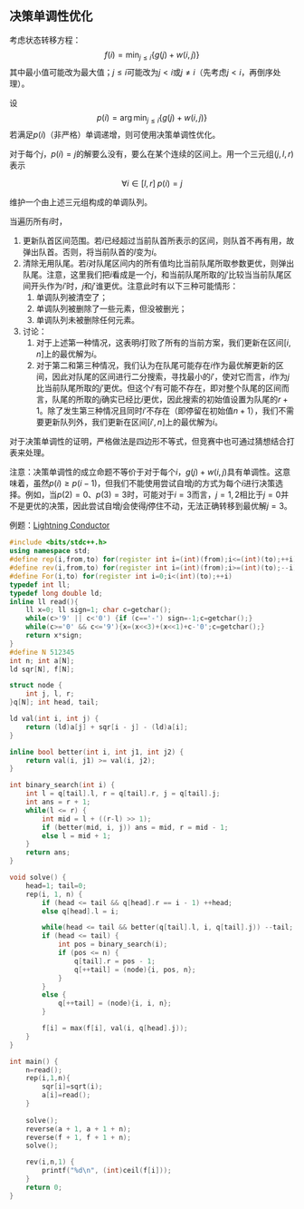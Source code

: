 ## 决策单调性优化

考虑状态转移方程：
$$
f(i)=\min_{j \le i} \{g(j)+w(i,j)\}
$$
其中最小值可能改为最大值；$j \le i$可能改为$j<i$或$j \not = i$（先考虑$j<i$，再倒序处理）。

设
$$
p(i)=\arg \min _{j \le i} \{g(j)+w(i,j)\}
$$
若满足$p(i)$（非严格）单调递增，则可使用决策单调性优化。

对于每个$j$，$p(i)=j$的解要么没有，要么在某个连续的区间上。用一个三元组$(j,l,r)$表示

$$
\forall i \in [l, r] \; p(i)=j
$$

维护一个由上述三元组构成的单调队列。

当遍历所有$i$时，

1. 更新队首区间范围。若$i$已经超过当前队首所表示的区间，则队首不再有用，故弹出队首。否则，将当前队首的$l$变为$i$。
2. 清除无用队尾。若$i$对队尾区间内的所有值均比当前队尾所取参数更优，则弹出队尾。注意，这里我们把$i$看成是一个$j$，和当前队尾所取的$j'$比较当当前队尾区间开头作为$i'$时，$j$和$j'$谁更优。注意此时有以下三种可能情形：
   1. 单调队列被清空了；
   2. 单调队列被删除了一些元素，但没被删光；
   3. 单调队列未被删除任何元素。
3. 讨论：
   1. 对于上述第一种情况，这表明$i$打败了所有的当前方案，我们更新在区间$[i , n]$上的最优解为$i$。
   2. 对于第二和第三种情况，我们认为在队尾可能存在$i$作为最优解更新的区间，因此对队尾的区间进行二分搜索，寻找最小的$i'$，使对它而言，$i$作为$j$比当前队尾所取的$j'$更优。但这个$i'$有可能不存在，即对整个队尾的区间而言，队尾的所取的$j$确实已经比$i$更优，因此搜索的初始值设置为队尾的$r+1$。除了发生第三种情况且同时$i'$不存在（即停留在初始值$n+1$），我们不需要更新队列外，我们更新在区间$[i',n]$上的最优解为$i$。

对于决策单调性的证明，严格做法是四边形不等式，但竞赛中也可通过猜想结合打表来处理。

注意：决策单调性的成立命题不等价于对于每个$i$，$g(j) + w(i, j)$具有单调性。这意味着，虽然$p(i) \ge p(i-1)$，但我们不能使用尝试自增$j$的方式为每个$i$进行决策选择。例如，当$p(2)=0$、$p(3)=3$时，可能对于$i=3$而言，$j=1,2$相比于$j=0$并不是更优的决策，因此尝试自增$j$会使得$j$停住不动，无法正确转移到最优解$j=3$。

例题：[Lightning Conductor](https://www.luogu.com.cn/problem/P3515)

```cpp
#include <bits/stdc++.h>
using namespace std;
#define rep(i,from,to) for(register int i=(int)(from);i<=(int)(to);++i)
#define rev(i,from,to) for(register int i=(int)(from);i>=(int)(to);--i)
#define For(i,to) for(register int i=0;i<(int)(to);++i)
typedef int ll;
typedef long double ld;
inline ll read(){
    ll x=0; ll sign=1; char c=getchar();
    while(c>'9' || c<'0') {if (c=='-') sign=-1;c=getchar();}
    while(c>='0' && c<='9'){x=(x<<3)+(x<<1)+c-'0';c=getchar();}
    return x*sign;
}
#define N 512345
int n; int a[N]; 
ld sqr[N], f[N];

struct node {
    int j, l, r;
}q[N]; int head, tail;

ld val(int i, int j) {
    return (ld)a[j] + sqr[i - j] - (ld)a[i];
}

inline bool better(int i, int j1, int j2) {
    return val(i, j1) >= val(i, j2);
}

int binary_search(int i) {
    int l = q[tail].l, r = q[tail].r, j = q[tail].j;
    int ans = r + 1;
    while(l <= r) {
        int mid = l + ((r-l) >> 1);
        if (better(mid, i, j)) ans = mid, r = mid - 1;
        else l = mid + 1;
    }
    return ans;
}

void solve() {
    head=1; tail=0;
    rep(i, 1, n) {
        if (head <= tail && q[head].r == i - 1) ++head;
        else q[head].l = i;

        while(head <= tail && better(q[tail].l, i, q[tail].j)) --tail;
        if (head <= tail) {
            int pos = binary_search(i);
            if (pos <= n) {
                q[tail].r = pos - 1;
                q[++tail] = (node){i, pos, n};
            }
        }
        else {
            q[++tail] = (node){i, i, n};
        } 

        f[i] = max(f[i], val(i, q[head].j));
    }
}

int main() {
    n=read();
    rep(i,1,n){
        sqr[i]=sqrt(i);
        a[i]=read();
    }
    
    solve();
    reverse(a + 1, a + 1 + n);
    reverse(f + 1, f + 1 + n);
    solve();

    rev(i,n,1) {
        printf("%d\n", (int)ceil(f[i]));
    }
    return 0;
}
```





